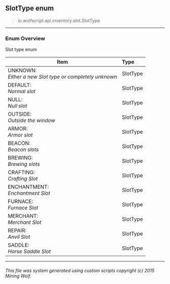## SlotType __enum__

>io.wolfscript.api.inventory.slot.SlotType

---

### Enum Overview

Slot type enum

Item | Type   
--- | :--- 
UNKNOWN: <br> _Either a new Slot type or completely unknown_ | SlotType
DEFAULT: <br> _Normal slot_ | SlotType
NULL: <br> _Null slot_ | SlotType
OUTSIDE: <br> _Outside the window_ | SlotType
ARMOR: <br> _Armor slot_ | SlotType
BEACON: <br> _Beacon slots_ | SlotType
BREWING: <br> _Brewing slots_ | SlotType
CRAFTING: <br> _Crafting Slot_ | SlotType
ENCHANTMENT: <br> _Enchantment Slot_ | SlotType
FURNACE: <br> _Furnace Slot_ | SlotType
MERCHANT: <br> _Merchant Slot_ | SlotType
REPAIR: <br> _Anvil Slot_ | SlotType
SADDLE: <br> _Horse Saddle Slot_ | SlotType



---



###### This file was system generated using custom scripts copyright (c) 2015 Mining Wolf.
	

